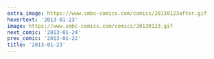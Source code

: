 ```yaml
---
extra_image: https://www.smbc-comics.com/comics/20130123after.gif
hovertext: '2013-01-23'
image: https://www.smbc-comics.com/comics/20130123.gif
next_comic: '2013-01-24'
prev_comic: '2013-01-22'
title: '2013-01-23'
---
```


